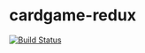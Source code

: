 # cardgame-redux

[![Build Status](https://travis-ci.org/emyann/cardgame-redux.svg?branch=master)](https://travis-ci.org/emyann/cardgame-redux)


